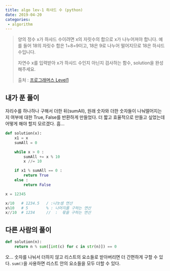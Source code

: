 ```yaml
---
title: algo lev-1 하샤드 수 (python)
date: 2019-04-20
categories:
 - algorithm
---
```




> 양의 정수 x가 하샤드 수이려면 x의 자릿수의 합으로 x가 나누어져야 합니다. 예를 들어 18의 자릿수 합은 1+8=9이고, 18은 9로 나누어 떨어지므로 18은 하샤드 수입니다. 
>
> 
>
> 자연수 x를 입력받아 x가 하샤드 수인지 아닌지 검사하는 함수, solution을 완성해주세요.
>
> 
>
> 출처 : [프로그래머스 Level1](https://programmers.co.kr/learn/challenges?tab=all_challenges)





## 내가 푼 풀이



자리수를 하나하나 구해서 더한 뒤(sumAll), 원래 숫자와 더한 숫자들이 나눠떨어지는지 여부에 대한 True, False를 반환하게 만들었다. 더 짧고 효율적으로 만들고 싶었는데 어떻게 해야 할지 모르겠다. 흠...



```python
def solution(x):
    x1 = x
    sumAll = 0

    while x > 0 :
        sumAll += x % 10
        x //= 10

    if x1 % sumAll == 0 :
        return True
    else :
        return False
```



```python
x = 12345

x/10   # 1234.5   / :나눗셈 연산
x%10   # 5        % : 나머지를 구하는 연산
x//10  # 1234     //  :  몫을 구하는 연산
```







## 다른 사람의 풀이



```python
def solution(n):
    return n % sum([int(c) for c in str(n)]) == 0
```



오... 숫자를 나눠서 더하지 않고 리스트의 요소들로 받아버리면 더 간편하게 구할 수 있다. `sum()`을 사용하면 리스트 안의 요소들을 모두 더할 수 있다.



